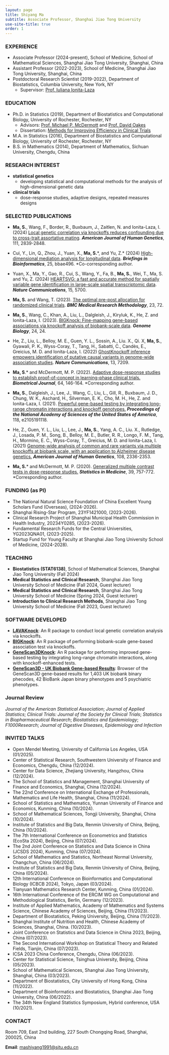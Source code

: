 ```yaml
---
layout: page
title: Shiyang Ma
subtitle: Associate Professor, Shanghai Jiao Tong University
use-site-title: true
order: 1
---
```


### EXPERIENCE
* Associate Professor (2024-present), School of Medicine, School of Mathematical Sciences, Shanghai Jiao Tong University, Shanghai, China
* Assistant Professor (2022-2023), School of Medicine, Shanghai Jiao Tong University, Shanghai, China
* Postdoctoral Research Scientist (2019-2022), Department of Biostatistics, Columbia University, New York, NY
    - Supervisor: [Prof. Iuliana Ionita-Laza](http://www.columbia.edu/~ii2135/)  


### EDUCATION 
*  Ph.D. in Statistics (2019), Department of Biostatistics and Computational Biology, University of Rochester, Rochester, NY  
    - Advisors: [Prof. Michael P. McDermott](https://www.urmc.rochester.edu/biostat/people/faculty/mcdermott.aspx) and [Prof. David Oakes](https://www.urmc.rochester.edu/biostat/people/faculty/oakes.aspx)       
    - Dissertation: [Methods for Improving Efficiency in Clinical Trials](https://search.proquest.com/docview/2335218128?pq-origsite=gscholar&fromopenview=true)     
*  M.A. in Statistics (2016), Department of Biostatistics and Computational Biology, University of Rochester, Rochester, NY    
*  B.S. in Mathematics (2014), Department of Mathematics, Sichuan University, Chengdu, China


### RESEARCH  INTEREST
* **statistical genetics**
   - developing statistical and computational methods for the analysis of high-dimensional genetic data
* **clinical trials** 
   - dose-response studies, adaptive designs, repeated measures designs


### SELECTED PUBLICATIONS 
* **Ma, S.**, Wang, F., Border, R., Buxbaum, J., Zaitlen, N. and Ionita-Laza, I. (2024) [Local genetic correlation via knockoffs reduces confounding due to cross-trait assortative mating](https://doi.org/10.1016/j.ajhg.2024.10.012). _**American Journal of Human Genetics**_, 111, 2839-2848.

* Cui, Y., Lin, Q., Zhou, J., Yuan, X., **Ma, S.**\*, and Yu, Z.\* (2024) [High-dimensional mediation analysis for longitudinal data](https://doi.org/10.1093/bib/bbae496). _**Briefings in Bioinformatics**_, 25, bbae496. *Co-corresponding author.

* Yuan, X., Ma, Y., Gao, R., Cui, S., Wang, Y., Fa, B., **Ma, S.**, Wei, T., Ma, S. and Yu, Z. (2024) [HEARTSVG: a fast and accurate method for spatially variable gene identification in large-scale spatial transcriptomic data](https://doi.org/10.1038/s41467-024-49846-1). _**Nature Communications**_, 15, 5700.

* **Ma, S.** and Wang, T. (2023). [The optimal pre-post allocation for randomized clinical trials](https://doi.org/10.1186/s12874-023-01893-w). _**BMC Medical Research Methodology**_, 23, 72.

* **Ma, S.**, Wang, C., Khan, A., Liu, L., Dalgleish, J., Kiryluk, K., He, Z. and Ionita-Laza, I. (2023). [BIGKnock: Fine-mapping gene-based associations via knockoff analysis of biobank-scale data](https://doi.org/10.1186/s13059-023-02864-6). _**Genome Biology**_, 24, 24.

* He, Z., Liu, L., Belloy, M. E., Guen, Y. L., Sossin, A., Liu. X., Qi. X, **Ma, S.**, Gyawali, P. K., Wyss-Coray, T., Tang, H., Sabatti, C., Candès, E., Greicius, M. D. and Ionita-Laza, I. (2022) [GhostKnockoff inference empowers identification of putative causal variants in genome-wide association studies](https://doi.org/10.1038/s41467-022-34932-z). _**Nature Communications**_, 13, 7209.
  
* **Ma, S**.\* and McDermott, M. P. (2022). [Adaptive dose-response studies to establish proof-of-concept in learning-phase clinical trials.](https://doi.org/10.1002/bimj.202100044) _**Biometrical Journal**_, 64, 146-164. *Corresponding author.

* **Ma, S.**, Dalgleish, J., Lee, J., Wang, C., Liu, L., Gill, R., Buxbaum, J. D., Chung, W. K., Aschard, H., Silverman, E. K., Cho, M. H., He, Z. and Ionita-Laza, I. (2021). [Powerful gene-based testing by integrating long-range chromatin interactions and knockoff genotypes.](https://doi.org/10.1073/pnas.2105191118) _**Proceedings of the National Academy of Sciences of the United States of America**_, 118, e2105191118.

* He, Z., Guen, Y. L., Liu, L., Lee, J., **Ma, S.**, Yang, A. C.,  Liu. X., Rutledge, J., Losada, P. M., Song, B., Belloy, M. E., Butler, R. R., Longo, F. M., Tang, H., Mormino, E. C., Wyss-Coray, T., Greicius, M. D. and Ionita-Laza, I. (2021) [Genome-wide analysis of common and rare variants via multiple knockoffs at biobank scale, with an application to Alzheimer disease genetics.](https://doi.org/10.1016/j.ajhg.2021.10.009) _**American Journal of Human Genetics**_, 108, 2336-2353.

* **Ma, S.**\* and McDermott, M. P. (2020). [Generalized multiple contrast tests in dose-response studies.](https://doi.org/10.1002/sim.8444) _**Statistics in Medicine**_, 39, 757-772. *Corresponding author.


### FUNDING (as PI)
* The National Natural Science Foundation of China Excellent Young Scholars Fund (Overseas), (2024-2026).
* Shanghai Rising-Star Program, 23YF1421000, (2023-2026).
* Clinical Research Project of Shanghai Municipal Health Commission in Health Industry, 20234Y0285, (2023-2026).
* Fundamental Research Funds for the Central Universities, YG2023QNA01, (2023-2025).
* Startup Fund for Young Faculty at Shanghai Jiao Tong University School of Medicine, (2024-2028).

### TEACHING
* **Biostatistics (STAT6138)**, School of Mathematical Sciences, Shanghai Jiao Tong University (Fall 2024)
* **Medical Statistics and Clinical Research**, Shanghai Jiao Tong University School of Medicine (Fall 2024, Guest lecturer)
* **Medical Statistics and Clinical Research**, Shanghai Jiao Tong University School of Medicine (Spring 2024, Guest lecturer)
* **Introduction to Clinical Research Methods**, Shanghai Jiao Tong University School of Medicine (Fall 2023, Guest lecturer)

### SOFTWARE DEVELOPED
* **[LAVAKnock](https://github.com/shiyangm/LAVA-Knock)**: An R package to conduct local genetic correlation analysis via knockoffs.
* **[BIGKnock](https://github.com/Iuliana-Ionita-Laza/BIGKnock)**: An R package of performing biobank-scale gene-based association test via knockoffs. 
* **[GeneScan3DKnock](https://github.com/Iuliana-Ionita-Laza/GeneScan3DKnock)**: An R package for performing improved gene-based testing by integrating long-range chromatin interactions, along with knockoff-enhanced tests.
*  **[GeneScan3D - UK Biobank Gene-based Results](http://www.funlda.com/gs3d)**: Browser of the GeneScan3D gene-based results for 1,403 UK biobank binary phecodes, 42 BioBank Japan binary phenotypes and 5 psychiatric phenotypes.

### Journal Review
_Journal of the American Statistical Association_; _Journal of Applied Statistics_; _Clinical Trials: Journal of the Society for Clinical Trials_; _Statistics in Biopharmaceutical Research_; _Biostatistics and Epidemiology_; _F1000Research_; _Journal of Digestive Diseases_, _Epidemiology and Infection_

### INVITED TALKS
* Open Mendel Meeting, University of California Los Angeles, USA (01/2025).
* Center of Statistical Research, Southwestern University of Finance and Economics, Chengdu, China (12/2024).
* Center for Data Science, Zhejiang University, Hangzhou, China (12/2024).
* The School of Statistics and Management, Shanghai University of Finance and Economics, Shanghai, China (12/2024).
* The 22nd Conference on International Exchange of Professionals, Mathematics and Life Health, Shanghai, China (11/2024).
* School of Statistics and Mathematics, Yunnan University of Finance and Economics, Kunming, China (10/2024).
* School of Mathematical Sciences, Tongji University, Shanghai, China (10/2024).
* Institute of Statistics and Big Data, Renmin University of China, Beijing, China (10/2024).
* The 7th International Conference on Econometrics and Statistics (EcoSta 2024), Beijing, China (07/2024).
* The 2nd Joint Conference on Statistics and Data Science in China (JCSDS 2024), Kunming, China (07/2024).
* School of Mathematics and Statistics, Northeast Normal University, Changchun, China (06/2024).
* Institute of Statistics and Big Data, Renmin University of China, Beijing, China (05/2024).
* 12th International Conference on Bioinformatics and Computational Biology (ICBCB 2024), Tokyo, Japan (03/2024).
* Tianyuan Mathematics Research Center, Kunming, China (01/2024).
* 16th International Conference of the ERCIM WG on Computational and Methodological Statistics, Berlin, Germany (12/2023).
* Institute of Applied Mathematics, Academy of Mathematics and Systems Science, Chinese Academy of Sciences, Beijing, China (11/2023).
* Department of Biostatistics, Peking University, Beijing, China (11/2023).
* Shanghai Institute of Nutrition and Health, Chinese Academy of Sciences, Shanghai, China. (10/2023).
* Joint Conference on Statistics and Data Science in China 2023, Beijing, China (07/2023).
* The Second International Workshop on Statistical Theory and Related Fields, Tianjin, China (07/2023).
* ICSA 2023 China Conference, Chengdu, China (06/2023).
* Center for Statistical Science, Tsinghua University, Beijing, China (05/2023).
* School of Mathematical Sciences, Shanghai Jiao Tong University, Shanghai, China (03/2023).
* Department of Biostatistics, City University of Hong Kong, China (11/2022).
* Department of Bioinformatics and Biostatistics, Shanghai Jiao Tong University, China (06/2022).
* The 34th New England Statistics Symposium, Hybrid conference, USA  (10/2021).

### CONTACT
Room 709, East 2nd building,
227 South Chongqing Road,
Shanghai, 200025, China  

**Email**: mashiyang1991@sjtu.edu.cn
